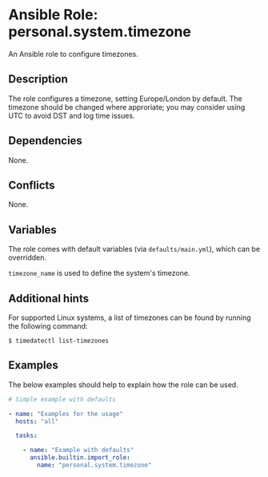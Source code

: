 # Ansible Role: personal.system.timezone
An Ansible role to configure timezones.

## Description
The role configures a timezone, setting Europe/London by default. The timezone should be changed where approriate; you may consider using UTC to avoid DST and log time issues.

## Dependencies
None.

## Conflicts
None.

## Variables
The role comes with default variables (via `defaults/main.yml`), which can be
overridden.

`timezone_name` is used to define the system's timezone.

## Additional hints
For supported Linux systems, a list of timezones can be found by running the following command:

```shell
$ timedatectl list-timezones
```

## Examples
The below examples should help to explain how the role can be used.

```yaml
# Simple example with defaults

- name: "Examples for the usage"
  hosts: "all"

  tasks:

    - name: "Example with defaults"
      ansible.builtin.import_role:
        name: "personal.system.timezone"
```
